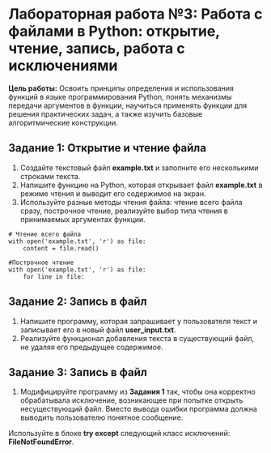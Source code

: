 # Лабораторная работа №3:  Работа с файлами в Python: открытие, чтение, запись, работа с исключениями 

**Цель работы:** Освоить принципы определения и использования функций в языке программирования Python, понять механизмы передачи аргументов в функции, научиться применять функции для решения практических задач, а также изучить базовые алгоритмические конструкции.

## Задание 1:  Открытие и чтение файла

1.	Создайте текстовый файл **example.txt** и заполните его несколькими строками текста.
2.	Напишите функцию на Python, которая открывает файл **example.txt** в режиме чтения и выводит его содержимое на экран.
3.	Используйте разные методы чтения файла: чтение всего файла сразу, построчное чтение, реализуйте выбор типа чтения в принимаемых аргументах функции.

```
# Чтение всего файла
with open('example.txt', 'r') as file:
    content = file.read()

#Построчное чтение
with open('example.txt', 'r') as file:
    for line in file:
```

## Задание 2:  Запись в файл

1.	Напишите программу, которая запрашивает у пользователя текст и записывает его в новый файл **user_input.txt**.
2.	Реализуйте функционал добавления текста в существующий файл, не удаляя его предыдущее содержимое.

## Задание 3:  Запись в файл

1.	Модифицируйте программу из **Задания 1** так, чтобы она корректно обрабатывала исключение, возникающее при попытке открыть несуществующий файл. Вместо вывода ошибки программа должна выводить пользователю понятное сообщение.

Используйте в блоке **try except** следующий класс исключений: **FileNotFoundError**.

